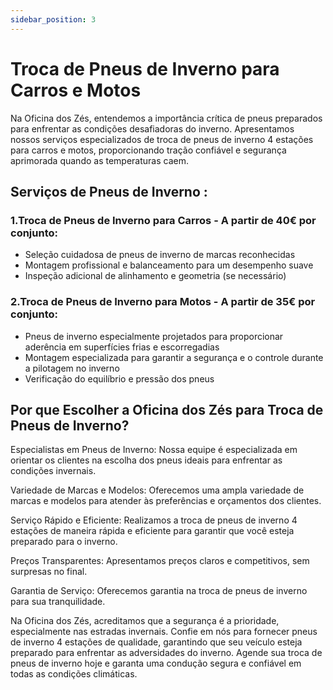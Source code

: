 ```yaml
---
sidebar_position: 3
---
```




# Troca de Pneus de Inverno para Carros e Motos 

Na Oficina dos Zés, entendemos a importância crítica de pneus preparados para enfrentar as condições desafiadoras do inverno. Apresentamos nossos serviços especializados de troca de pneus de inverno 4 estações para carros e motos, proporcionando tração confiável e segurança aprimorada quando as temperaturas caem.



## Serviços de Pneus de Inverno :

### 1.Troca de Pneus de Inverno para Carros - A partir de 40€ por conjunto:

- Seleção cuidadosa de pneus de inverno de marcas reconhecidas
- Montagem profissional e balanceamento para um desempenho suave
- Inspeção adicional de alinhamento e geometria (se necessário)

### 2.Troca de Pneus de Inverno para Motos - A partir de 35€ por conjunto:

- Pneus de inverno especialmente projetados para proporcionar aderência em superfícies frias e escorregadias
- Montagem especializada para garantir a segurança e o controle durante a pilotagem no inverno
- Verificação do equilíbrio e pressão dos pneus

## Por que Escolher a Oficina dos Zés para Troca de Pneus de Inverno?

Especialistas em Pneus de Inverno: Nossa equipe é especializada em orientar os clientes na escolha dos pneus ideais para enfrentar as condições invernais.

Variedade de Marcas e Modelos: Oferecemos uma ampla variedade de marcas e modelos para atender às preferências e orçamentos dos clientes.

Serviço Rápido e Eficiente: Realizamos a troca de pneus de inverno 4 estações de maneira rápida e eficiente para garantir que você esteja preparado para o inverno.

Preços Transparentes: Apresentamos preços claros e competitivos, sem surpresas no final.

Garantia de Serviço: Oferecemos garantia na troca de pneus de inverno para sua tranquilidade.

Na Oficina dos Zés, acreditamos que a segurança é a prioridade, especialmente nas estradas invernais. Confie em nós para fornecer pneus de inverno 4 estações de qualidade, garantindo que seu veículo esteja preparado para enfrentar as adversidades do inverno. Agende sua troca de pneus de inverno hoje e garanta uma condução segura e confiável em todas as condições climáticas.